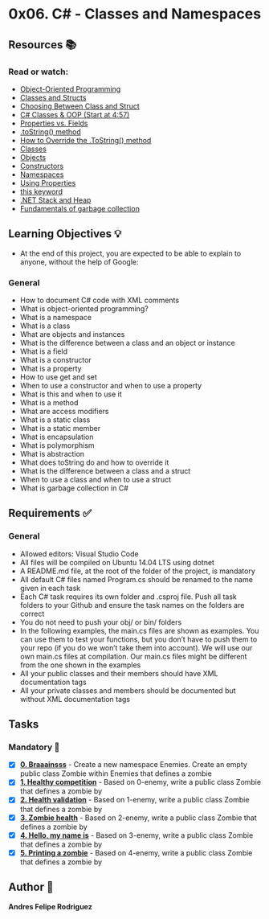 # 0x06. C# - Classes and Namespaces
## Resources :books:
### Read or watch:

* [Object-Oriented Programming]()
* [Classes and Structs]()
* [Choosing Between Class and Struct]()
* [C# Classes & OOP (Start at 4:57)]()
* [Properties vs. Fields]()
* [.toString() method]()
* [How to Override the .ToString() method]()
* [Classes]()
* [Objects]()
* [Constructors]()
* [Namespaces]()
* [Using Properties]()
* [this keyword]()
* [.NET Stack and Heap]()
* [Fundamentals of garbage collection]()
## Learning Objectives :bulb:
* At the end of this project, you are expected to be able to explain to anyone, without the help of Google:

### General
* How to document C# code with XML comments
* What is object-oriented programming?
* What is a namespace
* What is a class
* What are objects and instances
* What is the difference between a class and an object or instance
* What is a field
* What is a constructor
* What is a property
* How to use get and set
* When to use a constructor and when to use a property
* What is this and when to use it
* What is a method
* What are access modifiers
* What is a static class
* What is a static member
* What is encapsulation
* What is polymorphism
* What is abstraction
* What does toString do and how to override it
* What is the difference between a class and a struct
* When to use a class and when to use a struct
* What is garbage collection in C#
## Requirements :white_check_mark:
### General
* Allowed editors: Visual Studio Code
* All files will be compiled on Ubuntu 14.04 LTS using dotnet
* A README.md file, at the root of the folder of the project, is mandatory
* All default C# files named Program.cs should be renamed to the name given in each task
* Each C# task requires its own folder and .csproj file. Push all task folders to your Github and ensure the task names on the folders are correct
* You do not need to push your obj/ or bin/ folders
* In the following examples, the main.cs files are shown as examples. You can use them to test your functions, but you don’t have to push them to your repo (if you do we won’t take them into account). We will use our own main.cs files at compilation. Our main.cs files might be different from the one shown in the examples
* All your public classes and their members should have XML documentation tags
* All your private classes and members should be documented but without XML documentation tags

## Tasks
### Mandatory :page_with_curl:
- [x] **[0. Braaainsss](./0-enemy/)** - Create a new namespace Enemies. Create an empty public class Zombie within Enemies that defines a zombie
- [x] **[1. Healthy competition](./1-enemy/)** - Based on 0-enemy, write a public class Zombie that defines a zombie by
- [x] **[2. Health validation](./2-enemy/)** - Based on 1-enemy, write a public class Zombie that defines a zombie by
- [x] **[3. Zombie health](./3-enemy/)** - Based on 2-enemy, write a public class Zombie that defines a zombie by
- [x] **[4. Hello, my name is](./4-enemy/)** - Based on 3-enemy, write a public class Zombie that defines a zombie by
- [x] **[5. Printing a zombie](./5-enemy/)** - Based on 4-enemy, write a public class Zombie that defines a zombie by
## Author :pencil:
**Andres Felipe Rodriguez** 